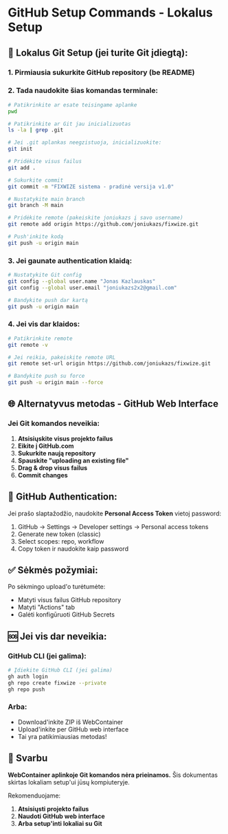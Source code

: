 # GitHub Setup Commands - Lokalus Setup

## 🔧 Lokalus Git Setup (jei turite Git įdiegtą):

### 1. Pirmiausia sukurkite GitHub repository (be README)

### 2. Tada naudokite šias komandas terminale:

```bash
# Patikrinkite ar esate teisingame aplanke
pwd

# Patikrinkite ar Git jau inicializuotas
ls -la | grep .git

# Jei .git aplankas neegzistuoja, inicializuokite:
git init

# Pridėkite visus failus
git add .

# Sukurkite commit
git commit -m "FIXWIZE sistema - pradinė versija v1.0"

# Nustatykite main branch
git branch -M main

# Pridėkite remote (pakeiskite joniukazs į savo username)
git remote add origin https://github.com/joniukazs/fixwize.git

# Push'inkite kodą
git push -u origin main
```

### 3. Jei gaunate authentication klaidą:

```bash
# Nustatykite Git config
git config --global user.name "Jonas Kazlauskas"
git config --global user.email "joniukazs2x2@gmail.com"

# Bandykite push dar kartą
git push -u origin main
```

### 4. Jei vis dar klaidos:

```bash
# Patikrinkite remote
git remote -v

# Jei reikia, pakeiskite remote URL
git remote set-url origin https://github.com/joniukazs/fixwize.git

# Bandykite push su force
git push -u origin main --force
```

## 🌐 Alternatyvus metodas - GitHub Web Interface

### Jei Git komandos neveikia:

1. **Atsisiųskite visus projekto failus**
2. **Eikite į GitHub.com**
3. **Sukurkite naują repository**
4. **Spauskite "uploading an existing file"**
5. **Drag & drop visus failus**
6. **Commit changes**

## 🔐 GitHub Authentication:

Jei prašo slaptažodžio, naudokite **Personal Access Token** vietoj password:

1. GitHub → Settings → Developer settings → Personal access tokens
2. Generate new token (classic)
3. Select scopes: repo, workflow
4. Copy token ir naudokite kaip password

## ✅ Sėkmės požymiai:

Po sėkmingo upload'o turėtumėte:
- Matyti visus failus GitHub repository
- Matyti "Actions" tab
- Galėti konfigūruoti GitHub Secrets

## 🆘 Jei vis dar neveikia:

### GitHub CLI (jei galima):
```bash
# Įdiekite GitHub CLI (jei galima)
gh auth login
gh repo create fixwize --private
gh repo push
```

### Arba:
- Download'inkite ZIP iš WebContainer
- Upload'inkite per GitHub web interface
- Tai yra patikimiausias metodas!

## 📝 Svarbu

**WebContainer aplinkoje Git komandos nėra prieinamos.** Šis dokumentas skirtas lokaliam setup'ui jūsų kompiuteryje.

Rekomenduojame:
1. **Atsisiųsti projekto failus**
2. **Naudoti GitHub web interface**
3. **Arba setup'inti lokaliai su Git**